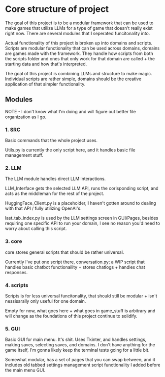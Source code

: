 # Core structure of project

The goal of this project is to be a modular framework that can be used to make games that utilize LLMs for a type of game that doesn't really exist right now. There are several modules that I seperated funcitonality into.

Actual functionality of this project is broken up into domains and scripts. Scripts are modular functionality that can be used across domains, domains are games made with the framework. They handle how scripts from both the scripts folder and ones that only work for that domain are called + the starting data and how that's interpreted.

The goal of this project is combining LLMs and structure to make magic. Individual scripts are rather simple, domains should be the creative application of that simpler functionality.

## Modules

NOTE - I don't know what I'm doing and will figure out better file organization as I go.

### 1. SRC

Basic commands that the whole project uses.

Utils.py is currently the only script here, and it handles basic file management stuff.

### 2. LLM

The LLM module handles direct LLM interactions.

LLM_Interface gets the selected LLM API, runs the corisponding script, and acts as the middleman for the rest of the project.

HuggingFace_Client.py is a placeholder, I haven't gotten around to dealing with that API / fully utilizing OpenAI's.

last_tab_index.py is used by the LLM settings screen in GUI/Pages, besides requiring one specific API to run your domain, I see no reason you'd need to worry about calling this script.

### 3. core

core stores general scripts that should be rather universal.

Currently I've put one script there, conversation.py; a WIP script that handles basic chatbot functionaility + stores chatlogs + handles chat responses.

### 4. scripts

Scripts is for less universal funcitonality, that should still be modular + isn't nessisarally only useful for one domain.

Empty for now, what goes here + what goes in game_stuff is arbitrary and will change as the foundations of this project continue to solidify.

### 5. GUI

Basic GUI for main menu. It's shit. Uses Tkinter, and handles settings, making saves, selecting saves, and domains. I don't have anything for the game itself, I'm gonna likely keep the terminal tests going for a little bit.

Somewhat modular, has a set of pages that you can swap between, and it includes old tabbed settings management script functionality I added before the main menu GUI.
